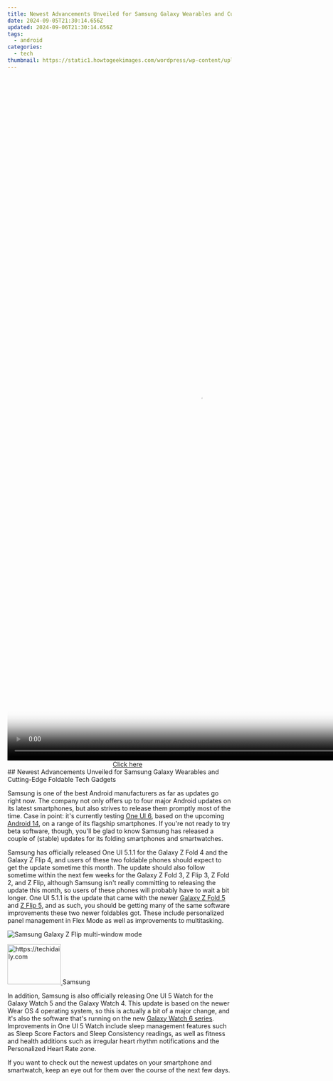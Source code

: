 ```yaml
---
title: Newest Advancements Unveiled for Samsung Galaxy Wearables and Cutting-Edge Foldable Tech Gadgets
date: 2024-09-05T21:30:14.656Z
updated: 2024-09-06T21:30:14.656Z
tags:
  - android
categories:
  - tech
thumbnail: https://static1.howtogeekimages.com/wordpress/wp-content/uploads/2023/07/9296dd91.jpg
---
```


<!-- affiliate ads begin -->
<span id="1424527">
					<video width="864" height="1536" style="cursor:pointer"
           poster="//a.impactradius-go.com/display-clicktoplayimage/1424527.png"
           onclick="if(!this.playClicked){this.play();this.setAttribute('controls',true);this.playClicked=true;}">
	   <source src="//a.impactradius-go.com/display-ad/16446-1424527">
	   <img src="//a.impactradius-go.com/display-clicktoplayimage/1424527.png" style="border: none; height: 100%; width: 100%; object-fit: contain">
	</video>
	<div style="width:540px;text-align:center"><a href="javascript:window.open(decodeURIComponent('https%3A%2F%2Flaganoo.pxf.io%2Fc%2F5597632%2F1424527%2F16446'), '_blank');void(0);">Click here</a></div>
</span>
<img height="0" width="0" src="https://imp.pxf.io/i/5597632/1424527/16446" style="position:absolute;visibility:hidden;" border="0" />
<!-- affiliate ads end -->
## Newest Advancements Unveiled for Samsung Galaxy Wearables and Cutting-Edge Foldable Tech Gadgets

Samsung is one of the best Android manufacturers as far as updates go right now. The company not only offers up to four major Android updates on its latest smartphones, but also strives to release them promptly most of the time. Case in point: it's currently testing [One UI 6](https://change-location.techidaily.com/how-to-fix-it-motorola-defy-2-wont-turn-on-drfone-by-drfone-fix-android-problems-fix-android-problems/), based on the upcoming [Android 14](https://digital-screen-recording.techidaily.com/new-2024-approved-capturing-content-the-leading-online-television-recordings/), on a range of its flagship smartphones. If you're not ready to try beta software, though, you'll be glad to know Samsung has released a couple of (stable) updates for its folding smartphones and smartwatches.

 Samsung has officially released One UI 5.1.1 for the Galaxy Z Fold 4 and the Galaxy Z Flip 4, and users of these two foldable phones should expect to get the update sometime this month. The update should also follow sometime within the next few weeks for the Galaxy Z Fold 3, Z Flip 3, Z Fold 2, and Z Flip, although Samsung isn't really committing to releasing the update this month, so users of these phones will probably have to wait a bit longer. One UI 5.1.1 is the update that came with the newer [Galaxy Z Fold 5](https://extra-skills.techidaily.com/in-2024-perfecting-the-art-of-compelling-mosaic-imagery/) and [Z Flip 5](https://desktop-recording.techidaily.com/updated-ideal-tools-to-capture-your-pcs-display-on-windows-10-for-2024/), and as such, you should be getting many of the same software improvements these two newer foldables got. These include personalized panel management in Flex Mode as well as improvements to multitasking.

![Samsung Galaxy Z Flip multi-window mode](https://static1.howtogeekimages.com/wordpress/wp-content/uploads/2023/08/2-multi-window.jpg) 

<!-- affiliate ads begin -->
<a href="https://aligracehair.sjv.io/c/5597632/2135394/19272" target="_top" id="2135394">
  <img src="//a.impactradius-go.com/display-ad/19272-2135394" border="0" alt="https://techidaily.com" width="120" height="90"/>
</a>
<img height="0" width="0" src="https://aligracehair.sjv.io/i/5597632/2135394/19272" style="position:absolute;visibility:hidden;" border="0" />
<!-- affiliate ads end -->
Samsung

 In addition, Samsung is also officially releasing One UI 5 Watch for the Galaxy Watch 5 and the Galaxy Watch 4\. This update is based on the newer Wear OS 4 operating system, so this is actually a bit of a major change, and it's also the software that's running on the new [Galaxy Watch 6 series](https://win-answers.techidaily.com/fix-guide-resolving-the-last-epoch-release-issues-on-pc-2024-edition/). Improvements in One UI 5 Watch include sleep management features such as Sleep Score Factors and Sleep Consistency readings, as well as fitness and health additions such as irregular heart rhythm notifications and the Personalized Heart Rate zone.

 If you want to check out the newest updates on your smartphone and smartwatch, keep an eye out for them over the course of the next few days.

<ins class="adsbygoogle"
     style="display:block"
     data-ad-format="autorelaxed"
     data-ad-client="ca-pub-7571918770474297"
     data-ad-slot="1223367746"></ins>



<ins class="adsbygoogle"
     style="display:block"
     data-ad-client="ca-pub-7571918770474297"
     data-ad-slot="8358498916"
     data-ad-format="auto"
     data-full-width-responsive="true"></ins>


